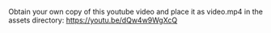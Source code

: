 Obtain your own copy of this youtube video and place it as video.mp4 in the assets directory:
https://youtu.be/dQw4w9WgXcQ
